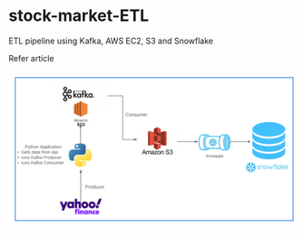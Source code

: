 # stock-market-ETL
ETL pipeline using Kafka, AWS EC2, S3 and Snowflake

Refer article


![ETL Pipeline](https://github.com/khire12/stock-market-ETL/blob/main/Stock%20Market%20ETL.png)
